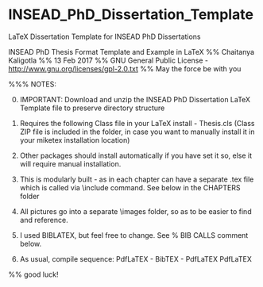 # INSEAD_PhD_Dissertation_Template
LaTeX Dissertation Template for INSEAD PhD Dissertations

INSEAD PhD Thesis Format Template and Example in LaTeX
%% Chaitanya Kaligotla
%% 13 Feb 2017
%% GNU General Public License  -  http://www.gnu.org/licenses/gpl-2.0.txt
%% May the force be with you

%%% NOTES:

0. IMPORTANT: Download and unzip the INSEAD PhD Dissertation LaTeX Template file to preserve directory structure

1. Requires the following Class file in your LaTeX install - Thesis.cls  (Class ZIP file is included in the folder, in case you want to manually install it in your miketex installation location)

2. Other packages should install automatically if you have set it so, else it will require manual installation. 

3. This is modularly built - as in each chapter can have a separate .tex file which is called via \include command. See below in the CHAPTERS folder

4. All pictures go into a separate \images folder, so as to be easier to find and reference. 

5. I used BIBLATEX, but feel free to change. See % BIB CALLS comment below.

6. As usual, compile sequence: PdfLaTEX - BibTEX -  PdfLaTEX PdfLaTEX

%% good luck!
